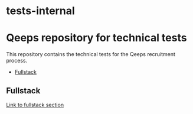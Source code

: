 # tests-internal

# Qeeps repository for technical tests

This repository contains the technical tests for the Qeeps recruitment process.

<!-- 1. [Frontend](./frontend/README.md)
2. [Backend](./backend/README.md) -->

- [Fullstack](#Fullstack)

## Fullstack

[Link to fullstack section](./fullstack/README.md)
